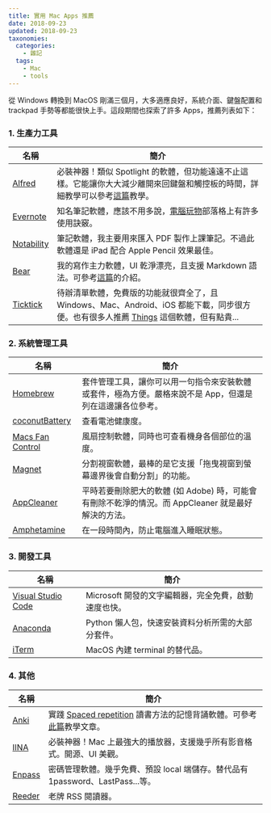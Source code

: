 ```yaml
---
title: 實用 Mac Apps 推薦
date: 2018-09-23
updated: 2018-09-23
taxonomies:
  categories: 
    - 雜記
  tags: 
    - Mac
    - tools
---
```


從 Windows 轉換到 MacOS 剛滿三個月，大多適應良好，系統介面、鍵盤配置和 trackpad 手勢等都能很快上手。這段期間也探索了許多 Apps，推薦列表如下：

<!-- more -->

### 1. 生產力工具
名稱|簡介
----|----
[Alfred](https://itunes.apple.com/tw/app/alfred/id405843582?mt=12)|必裝神器！類似 Spotlight 的軟體，但功能遠遠不止這樣。它能讓你大大減少離開來回鍵盤和觸控板的時間，詳細教學可以參考[這篇](https://sspai.com/post/32979)教學。
[Evernote](https://itunes.apple.com/tw/app/evernote-%E4%BF%9D%E6%8C%81%E4%BA%95%E7%84%B6%E6%9C%89%E5%BA%8F/id406056744?mt=12)|知名筆記軟體，應該不用多說，[電腦玩物](https://www.playpcesor.com/search/label/evernote)部落格上有許多使用訣竅。
[‎Notability](https://itunes.apple.com/tw/app/notability/id736189492?mt=12)|筆記軟體，我主要用來匯入 PDF 製作上課筆記。不過此軟體還是 iPad 配合 Apple Pencil 效果最佳。
[Bear](https://itunes.apple.com/tw/app/bear/id1091189122?mt=12)|我的寫作主力軟體，UI 乾淨漂亮，且支援 Markdown 語法。可參考[這篇](https://medium.com/plaintech/bear-notes-b7bae6073010)的介紹。
[Ticktick](https://itunes.apple.com/tw/app/ticktick-things-tasks-to-do/id966085870?mt=12)|待辦清單軟體，免費版的功能就很齊全了，且 Windows、Mac、Android、iOS 都能下載，同步很方便。也有很多人推薦 [Things](https://itunes.apple.com/tw/app/things-3/id904280696?mt=12) 這個軟體，但有點貴...

### 2. 系統管理工具
名稱|簡介
---|---
[Homebrew](https://brew.sh/index_zh-tw)|套件管理工具，讓你可以用一句指令來安裝軟體或套件，極為方便。嚴格來說不是 App，但還是列在這邊讓各位參考。
[coconutBattery](https://www.coconut-flavour.com/coconutbattery/)|查看電池健康度。
[Macs Fan Control](https://www.crystalidea.com/macs-fan-control)|風扇控制軟體，同時也可查看機身各個部位的溫度。
[Magnet](https://itunes.apple.com/tw/app/magnet/id441258766?mt=12)|分割視窗軟體，最棒的是它支援「拖曳視窗到螢幕邊界後會自動分割」的功能。
[AppCleaner](https://freemacsoft.net/appcleaner/)|平時若要刪除肥大的軟體 (如 Adobe) 時，可能會有刪除不乾淨的情況。而 AppCleaner 就是最好解決的方法。
[Amphetamine](https://itunes.apple.com/tw/app/amphetamine/id937984704?mt=12)|在一段時間內，防止電腦進入睡眠狀態。

### 3. 開發工具
名稱|簡介
---|---
[Visual Studio Code](https://code.visualstudio.com/)|Microsoft 開發的文字編輯器，完全免費，啟動速度也快。
[Anaconda](https://www.anaconda.com/download/)|Python 懶人包，快速安裝資料分析所需的大部分套件。
[iTerm](https://www.iterm2.com/)|MacOS 內建 terminal 的替代品。

### 4. 其他
名稱|簡介
---|---
[Anki](https://apps.ankiweb.net/)|實踐 [Spaced repetition](https://chswei.github.io/post/medicine/study-methods/) 讀書方法的記憶背誦軟體。可參考[此篇](https://medium.com/as-a-med-student/%E5%9C%8B%E8%80%83%E8%AE%80%E7%B4%AF%E4%BA%86%E5%AF%AB%E5%80%8Banki%E6%95%99%E5%AD%B8-part-i-7728d680e44a)教學文章。
[IINA](https://lhc70000.github.io/iina/)|必裝神器！Mac 上最強大的播放器，支援幾乎所有影音格式。開源、UI 美觀。
[Enpass](https://itunes.apple.com/tw/app/enpass-password-manager/id732710998?mt=12)|密碼管理軟體。幾乎免費、預設 local 端儲存。替代品有 1password、LastPass...等。
[Reeder](https://itunes.apple.com/tw/app/reeder-3/id880001334?mt=12)|老牌 RSS 閱讀器。